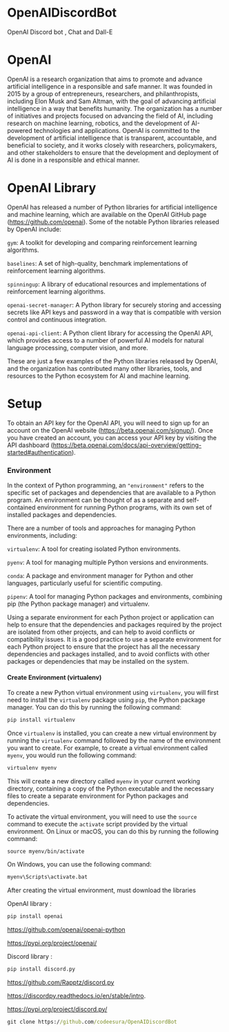 # OpenAIDiscordBot
OpenAI Discord bot , Chat and Dall-E

# OpenAI

OpenAI is a research organization that aims to promote and advance artificial intelligence in a responsible and safe manner. It was founded in 2015 by a group of entrepreneurs, researchers, and philanthropists, including Elon Musk and Sam Altman, with the goal of advancing artificial intelligence in a way that benefits humanity. The organization has a number of initiatives and projects focused on advancing the field of AI, including research on machine learning, robotics, and the development of AI-powered technologies and applications. OpenAI is committed to the development of artificial intelligence that is transparent, accountable, and beneficial to society, and it works closely with researchers, policymakers, and other stakeholders to ensure that the development and deployment of AI is done in a responsible and ethical manner.

# OpenAI Library

OpenAI has released a number of Python libraries for artificial intelligence and machine learning, which are available on the OpenAI GitHub page (https://github.com/openai). Some of the notable Python libraries released by OpenAI include:

`gym`: A toolkit for developing and comparing reinforcement learning algorithms.

`baselines`: A set of high-quality, benchmark implementations of reinforcement learning algorithms.

`spinningup`: A library of educational resources and implementations of reinforcement learning algorithms.

`openai-secret-manager`: A Python library for securely storing and accessing secrets like API keys and password in a way that is compatible with version control and continuous integration.

`openai-api-client`: A Python client library for accessing the OpenAI API, which provides access to a number of powerful AI models for natural language processing, computer vision, and more.

These are just a few examples of the Python libraries released by OpenAI, and the organization has contributed many other libraries, tools, and resources to the Python ecosystem for AI and machine learning.

# Setup

To obtain an API key for the OpenAI API, you will need to sign up for an account on the OpenAI website (https://beta.openai.com/signup/). Once you have created an account, you can access your API key by visiting the API dashboard (https://beta.openai.com/docs/api-overview/getting-started#authentication).

### Environment

In the context of Python programming, an `"environment"` refers to the specific set of packages and dependencies that are available to a Python program. An environment can be thought of as a separate and self-contained environment for running Python programs, with its own set of installed packages and dependencies.

There are a number of tools and approaches for managing Python environments, including:

``virtualenv``: A tool for creating isolated Python environments.

``pyenv``: A tool for managing multiple Python versions and environments.

``conda``: A package and environment manager for Python and other languages, particularly useful for scientific computing.

``pipenv``: A tool for managing Python packages and environments, combining pip (the Python package manager) and virtualenv.

Using a separate environment for each Python project or application can help to ensure that the dependencies and packages required by the project are isolated from other projects, and can help to avoid conflicts or compatibility issues. It is a good practice to use a separate environment for each Python project to ensure that the project has all the necessary dependencies and packages installed, and to avoid conflicts with other packages or dependencies that may be installed on the system.

#### Create Environment (virtualenv)

To create a new Python virtual environment using ``virtualenv``, you will first need to install the ``virtualenv`` package using ``pip``, the Python package manager. You can do this by running the following command:

```cmd
pip install virtualenv
```
Once ``virtualenv`` is installed, you can create a new virtual environment by running the ``virtualenv`` command followed by the name of the environment you want to create. For example, to create a virtual environment called ````myenv````, you would run the following command:

```cmd
virtualenv myenv
```
This will create a new directory called ``myenv`` in your current working directory, containing a copy of the Python executable and the necessary files to create a separate environment for Python packages and dependencies.

To activate the virtual environment, you will need to use the ``source`` command to execute the ``activate`` script provided by the virtual environment. On Linux or macOS, you can do this by running the following command:

```Linux
source myenv/bin/activate
```
On Windows, you can use the following command:
```cmd
myenv\Scripts\activate.bat
```

After creating the virtual environment, must download the libraries

OpenAI library :

```cmd
pip install openai
```
https://github.com/openai/openai-python

https://pypi.org/project/openai/

Discord library :
```cmd
pip install discord.py
```
https://github.com/Rapptz/discord.py

https://discordpy.readthedocs.io/en/stable/intro.

https://pypi.org/project/discord.py/

```cmd
git clone https://github.com/codeesura/OpenAIDiscordBot
```
